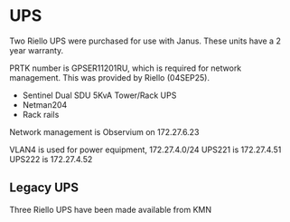 # UPS

Two Riello UPS were purchased for use with Janus. These units have a 2 year warranty.

PRTK number is GPSER11201RU, which is required for network management. This was provided by Riello (04SEP25).

- Sentinel Dual SDU 5KvA Tower/Rack UPS
- Netman204
- Rack rails

Network management is Observium on 172.27.6.23

VLAN4 is used for power equipment, 172.27.4.0/24
UPS221 is 172.27.4.51
UPS222 is 172.27.4.52

## Legacy UPS
Three Riello UPS have been made available  from KMN




 
